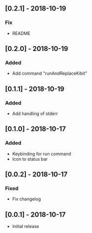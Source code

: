 ## [0.2.1] - 2018-10-19
### Fix
- README

## [0.2.0] - 2018-10-19
### Added
- Add command "runAndReplaceKibit"

## [0.1.1] - 2018-10-19
### Added
- Add handling of stderr

## [0.1.0] - 2018-10-17
### Added
- Keybinding for run command
- Icon to status bar

## [0.0.2] - 2018-10-17
### Fixed
- Fix changelog

## [0.0.1] - 2018-10-17
- Initial release
